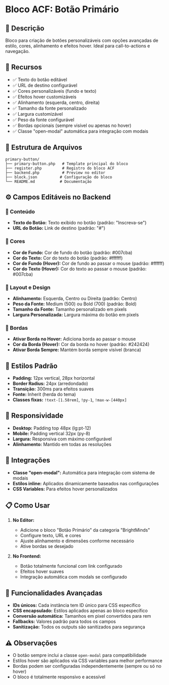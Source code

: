 # Bloco ACF: Botão Primário

## 📝 Descrição
Bloco para criação de botões personalizáveis com opções avançadas de estilo, cores, alinhamento e efeitos hover. Ideal para call-to-actions e navegação.

## 🔧 Recursos
- ✅ Texto do botão editável
- ✅ URL de destino configurável
- ✅ Cores personalizáveis (fundo e texto)
- ✅ Efeitos hover customizáveis
- ✅ Alinhamento (esquerda, centro, direita)
- ✅ Tamanho da fonte personalizado
- ✅ Largura customizável
- ✅ Peso da fonte configurável
- ✅ Bordas opcionais (sempre visível ou apenas no hover)
- ✅ Classe "open-modal" automática para integração com modais

## 📂 Estrutura de Arquivos
```
primary-button/
├── primary-button.php   # Template principal do bloco
├── register.php         # Registro do bloco ACF
├── backend.php          # Preview no editor
├── block.json          # Configuração do bloco
└── README.md           # Documentação
```

## ⚙️ Campos Editáveis no Backend

### 📝 Conteúdo
- **Texto do Botão:** Texto exibido no botão (padrão: "Inscreva-se")
- **URL do Botão:** Link de destino (padrão: "#")

### 🎨 Cores
- **Cor de Fundo:** Cor de fundo do botão (padrão: #007cba)
- **Cor do Texto:** Cor do texto do botão (padrão: #ffffff)
- **Cor de Fundo (Hover):** Cor de fundo ao passar o mouse (padrão: #ffffff)
- **Cor do Texto (Hover):** Cor do texto ao passar o mouse (padrão: #007cba)

### 📐 Layout e Design
- **Alinhamento:** Esquerda, Centro ou Direita (padrão: Centro)
- **Peso da Fonte:** Medium (500) ou Bold (700) (padrão: Bold)
- **Tamanho da Fonte:** Tamanho personalizado em pixels
- **Largura Personalizada:** Largura máxima do botão em pixels

### 🎯 Bordas
- **Ativar Borda no Hover:** Adiciona borda ao passar o mouse
- **Cor da Borda (Hover):** Cor da borda no hover (padrão: #242424)
- **Ativar Borda Sempre:** Mantém borda sempre visível (branca)

## 🎨 Estilos Padrão
- **Padding:** 12px vertical, 28px horizontal
- **Border Radius:** 24px (arredondado)
- **Transição:** 300ms para efeitos suaves
- **Fonte:** Inherit (herda do tema)
- **Classes fixas:** `!text-[1.58rem]`, `!py-1`, `!max-w-[440px]`

## 📱 Responsividade
- **Desktop:** Padding top 48px (lg:pt-12)
- **Mobile:** Padding vertical 32px (py-8)
- **Largura:** Responsiva com máximo configurável
- **Alinhamento:** Mantido em todas as resoluções

## 🔗 Integrações
- **Classe "open-modal":** Automática para integração com sistema de modais
- **Estilos inline:** Aplicados dinamicamente baseados nas configurações
- **CSS Variables:** Para efeitos hover personalizados

## 📋 Como Usar
1. **No Editor:**
   - Adicione o bloco "Botão Primário" da categoria "BrightMinds"
   - Configure texto, URL e cores
   - Ajuste alinhamento e dimensões conforme necessário
   - Ative bordas se desejado

2. **No Frontend:**
   - Botão totalmente funcional com link configurado
   - Efeitos hover suaves
   - Integração automática com modals se configurado

## 🚀 Funcionalidades Avançadas
- **IDs únicos:** Cada instância tem ID único para CSS específico
- **CSS encapsulado:** Estilos aplicados apenas ao bloco específico
- **Conversão automática:** Tamanhos em pixel convertidos para rem
- **Fallbacks:** Valores padrão para todos os campos
- **Sanitização:** Todos os outputs são sanitizados para segurança

## ⚠️ Observações
- O botão sempre inclui a classe `open-modal` para compatibilidade
- Estilos hover são aplicados via CSS variables para melhor performance
- Bordas podem ser configuradas independentemente (sempre ou só no hover)
- O bloco é totalmente responsivo e acessível
